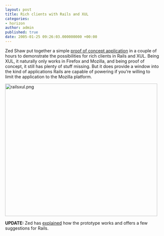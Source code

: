 ```yaml
---
layout: post
title: Rich clients with Rails and XUL
categories:
- horizon
author: admin
published: true
date: 2005-01-25 09:26:03.000000000 +00:00
---
```

<p>Zed Shaw put together a simple <a href="http://207.237.211.198:3000/recipe/list">proof of concept application</a> in a couple of hours to demonstrate the possibilities for rich clients in Rails and <span class="caps">XUL</span>. Being <span class="caps">XUL</span>, it naturally only works in Firefox and Mozilla, and being proof of concept, it still has plenty of stuff missing. But it does provide a window into the kind of applications Rails are capable of powering if you&#8217;re willing to limit the application to the Mozilla platform.</p>
<p><img src="http://web.rubyonrails.com/pictures//railsxul.png" border="0" height="434" width="497" alt="railsxul.png" align="" /></p>
<p><strong><span class="caps">UPDATE</span>:</strong> Zed has <a href="http://www.zedshaw.com/blog/programming/ruby_xul.html">explained</a> how the prototype works and offers a few suggestions for Rails.</p>